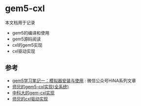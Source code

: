# gem5-cxl

本文档用于记录

- gem5的编译和使用
- gem5源码阅读
- cxl的gem5实现
- cxl驱动实现

## 参考

- [gem5学习笔记一：模拟器安装与使用](https://mp.weixin.qq.com/s/VoPI0jbAERg8VK98oVff4Q) : 微信公众号HiNA系列文章
- [师兄的gem5-cxl实现(全系统)](https://github.com/fadedzipper/gem5-cxl/tree/cxl.mem-dev)
- [中科大的gem-cxl实现](https://github.com/zxhero/gem5-CXL)
- [师兄的cxl驱动实现](https://github.com/zjthappy/cxl_mem_driver)


